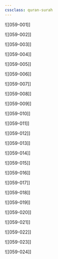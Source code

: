 ```yaml
---
cssclass: quran-surah
---
```


![[059-001]]

![[059-002]]

![[059-003]]

![[059-004]]

![[059-005]]

![[059-006]]

![[059-007]]

![[059-008]]

![[059-009]]

![[059-010]]

![[059-011]]

![[059-012]]

![[059-013]]

![[059-014]]

![[059-015]]

![[059-016]]

![[059-017]]

![[059-018]]

![[059-019]]

![[059-020]]

![[059-021]]

![[059-022]]

![[059-023]]

![[059-024]]

